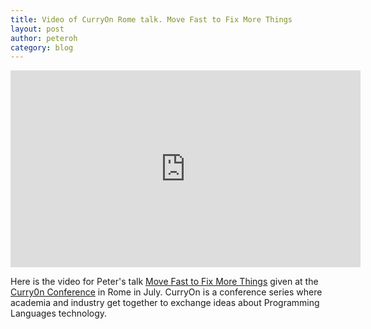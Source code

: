 ```yaml
---
title: Video of CurryOn Rome talk. Move Fast to Fix More Things
layout: post
author: peteroh
category: blog
---
```


<iframe width="560" height="315" src="https://www.youtube.com/embed/xc72SYVU2QY" frameborder="0" allowfullscreen></iframe>

Here is the video for Peter's talk
[Move Fast to Fix More Things](https://www.youtube.com/watch?v=xc72SYVU2QY&t=1m50s) given at the 
[Curry0n Conference](http://www.curry-on.org/2016/) in Rome in July. CurryOn is a conference series where academia and industry get together to exchange ideas about Programming Languages technology. 


